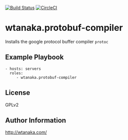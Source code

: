 [![Build Status](https://travis-ci.org/wtanaka/ansible-role-protobuf-compiler.svg?branch=master)](https://travis-ci.org/wtanaka/ansible-role-protobuf-compiler)
[![CircleCI](https://circleci.com/gh/wtanaka/ansible-role-protobuf-compiler.svg?style=svg)](https://circleci.com/gh/wtanaka/ansible-role-protobuf-compiler)

wtanaka.protobuf-compiler
=========================

Installs the google protocol buffer compiler `protoc`

Example Playbook
----------------

    - hosts: servers
      roles:
         - wtanaka.protobuf-compiler

License
-------

GPLv2

Author Information
------------------

http://wtanaka.com/
